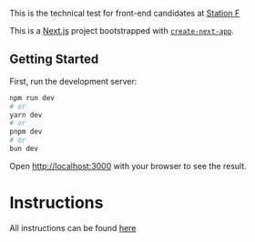 This is the technical test for front-end candidates at [Station F](https://stationf.co/)

This is a [Next.js](https://nextjs.org/) project bootstrapped with [`create-next-app`](https://github.com/vercel/next.js/tree/canary/packages/create-next-app).

## Getting Started

First, run the development server:

```bash
npm run dev
# or
yarn dev
# or
pnpm dev
# or
bun dev
```

Open [http://localhost:3000](http://localhost:3000) with your browser to see the result.

# Instructions

All instructions can be found [here](https://stationfteam.notion.site/Front-End-Technical-Test-eb2c2ea93c02476db8750856a89d2e61)
